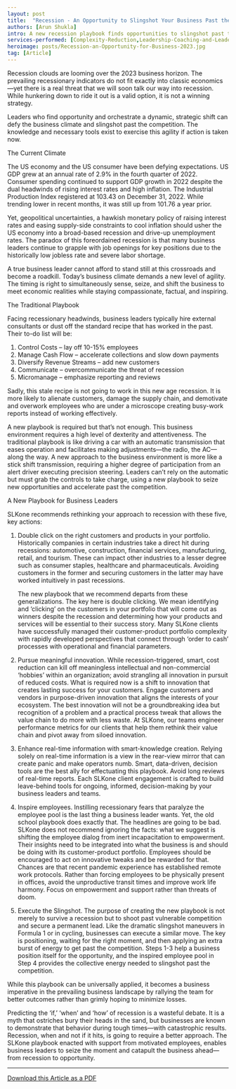 ```yaml
---
layout: post
title:  "Recession - An Opportunity to Slingshot Your Business Past the Competition"
authors: [Arun Shukla]
intro: A new recession playbook finds opportunities to slingshot past the competition by taking control through five key actions. 
services-performed: [Complexity-Reduction,Leadership-Coaching-and-Leadership-Facilitation]
heroimage: posts/Recession-an-Opportunity-for-Business-2023.jpg
tag: [Article]
---
```


Recession clouds are looming over the 2023 business horizon. The prevailing recessionary indicators do not fit exactly into classic economics—yet there is a real threat that we will soon talk our way into recession. While hunkering down to ride it out is a valid option, it is not a winning strategy.  

Leaders who find opportunity and orchestrate a dynamic, strategic shift can defy the business climate and slingshot past the competition. The knowledge and necessary tools exist to exercise this agility if action is taken now. 

The Current Climate 

The US economy and the US consumer have been defying expectations. US GDP grew at an annual rate of 2.9% in the fourth quarter of 2022. Consumer spending continued to support GDP growth in 2022 despite the dual headwinds of rising interest rates and high inflation. The Industrial Production Index registered at 103.43 on December 31, 2022. While trending lower in recent months, it was still up from 101.76 a year prior.  

Yet, geopolitical uncertainties, a hawkish monetary policy of raising interest rates and easing supply-side constraints to cool inflation should usher the US economy into a broad-based recession and drive-up unemployment rates. The paradox of this foreordained recession is that many business leaders continue to grapple with job openings for key positions due to the historically low jobless rate and severe labor shortage.  

A true business leader cannot afford to stand still at this crossroads and become a roadkill. Today’s business climate demands a new level of agility. The timing is right to simultaneously sense, seize, and shift the business to meet economic realities while staying compassionate, factual, and inspiring.  

The Traditional Playbook 

Facing recessionary headwinds, business leaders typically hire external consultants or dust off the standard recipe that has worked in the past. Their to-do list will be:  

1. Control Costs – lay off 10-15% employees 
2. Manage Cash Flow – accelerate collections and slow down payments
3. Diversify Revenue Streams – add new customers 
4. Communicate – overcommunicate the threat of recession 
5. Micromanage – emphasize reporting and reviews   

Sadly, this stale recipe is not going to work in this new age recession. It is more likely to alienate customers, damage the supply chain, and demotivate and overwork employees who are under a microscope creating busy-work reports instead of working effectively. 

A new playbook is required but that’s not enough. This business environment requires a high level of dexterity and attentiveness. The traditional playbook is like driving a car with an automatic transmission that eases operation and facilitates making adjustments—the radio, the AC—along the way. A new approach to the business environment is more like a stick shift transmission, requiring a higher degree of participation from an alert driver executing precision steering. Leaders can’t rely on the automatic but must grab the controls to take charge, using a new playbook to seize new opportunities and accelerate past the competition.    

A New Playbook for Business Leaders 

SLKone recommends rethinking your approach to recession with these five, key actions:

   1.  Double click on the right customers and products in your portfolio. Historically companies in certain industries take a direct hit during recessions: automotive, construction, financial services, manufacturing, retail, and tourism. These can impact other industries to a lesser degree such as consumer staples, healthcare and pharmaceuticals. Avoiding customers in the former and securing customers in the latter may have worked intuitively in past recessions. 
 
   
       The new playbook that we recommend departs from these generalizations. The key here is double clicking. We mean identifying and ‘clicking’ on the customers in your portfolio that will come out as winners despite the recession and determining how your products and services will be essential to their success story. Many SLKone clients have successfully managed their customer-product portfolio complexity with rapidly developed perspectives that connect through ‘order to cash’ processes with operational and financial parameters.  
    
   2. Pursue meaningful innovation. While recession-triggered, smart, cost reduction can kill off meaningless intellectual and non-commercial ‘hobbies’ within an organization; avoid strangling all innovation in pursuit of reduced costs. What is required now is a shift to innovation that creates lasting success for your customers. Engage customers and vendors in purpose-driven innovation that aligns the interests of your ecosystem. The best innovation will not be a groundbreaking idea but recognition of a problem and a practical process tweak that allows the value chain to do more with less waste. At SLKone, our teams engineer performance metrics for our clients that help them rethink their value chain and pivot away from siloed innovation.    
 
   3. Enhance real-time information with smart-knowledge creation. Relying solely on real-time information is a view in the rear-view mirror that can create panic and make operators numb. Smart, data-driven, decision tools are the best ally for effectuating this playbook. Avoid long reviews of real-time reports. Each SLKone client engagement is crafted to build leave-behind tools for ongoing, informed, decision-making by your business leaders and teams.  

   4. Inspire employees. Instilling recessionary fears that paralyze the employee pool is the last thing a business leader wants. Yet, the old school playbook does exactly that. The headlines are going to be bad. SLKone does not recommend ignoring the facts: what we suggest is shifting the employee dialog from inert incapacitation to empowerment. Their insights need to be integrated into what the business is and should be doing with its customer-product portfolio. Employees should be encouraged to act on innovative tweaks and be rewarded for that. Chances are that recent pandemic experience has established remote work protocols. Rather than forcing employees to be physically present in offices, avoid the unproductive transit times and improve work life harmony. Focus on empowerment and support rather than threats of doom. 

   5. Execute the Slingshot. The purpose of creating the new playbook is not merely to survive a recession but to shoot past vulnerable competition and secure a permanent lead. Like the dramatic slingshot maneuvers in Formula 1 or in cycling, businesses can execute a similar move. The key is positioning, waiting for the right moment, and then applying an extra burst of energy to get past the competition. Steps 1-3 help a business position itself for the opportunity, and the inspired employee pool in Step 4 provides the collective energy needed to slingshot past the competition.  

While this playbook can be universally applied, it becomes a business imperative in the prevailing business landscape by rallying the team for better outcomes rather than grimly hoping to minimize losses.  

Predicting the ‘if,’ ‘when’ and ‘how’ of recession is a wasteful debate. It is a myth that ostriches bury their heads in the sand, but businesses are known to demonstrate that behavior during tough times—with catastrophic results. Recession, when and not if it hits, is going to require a better approach. The SLKone playbook enacted with support from motivated employees, enables business leaders to seize the moment and catapult the business ahead—from recession to opportunity.  

___

<a href="https://slkone.com/files/SLKone_Article_Recession-an-Opportunity-for-Businesses_2023.pdf" class="btn-filled" target="_blank">Download this Article as a PDF</a>

